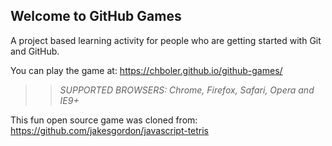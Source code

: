 ## Welcome to GitHub Games

A project based learning activity for people who are getting started with Git and GitHub.

You can play the game at: https://chboler.github.io/github-games/

>> _*SUPPORTED BROWSERS*: Chrome, Firefox, Safari, Opera and IE9+_

This fun open source game was cloned from: https://github.com/jakesgordon/javascript-tetris
